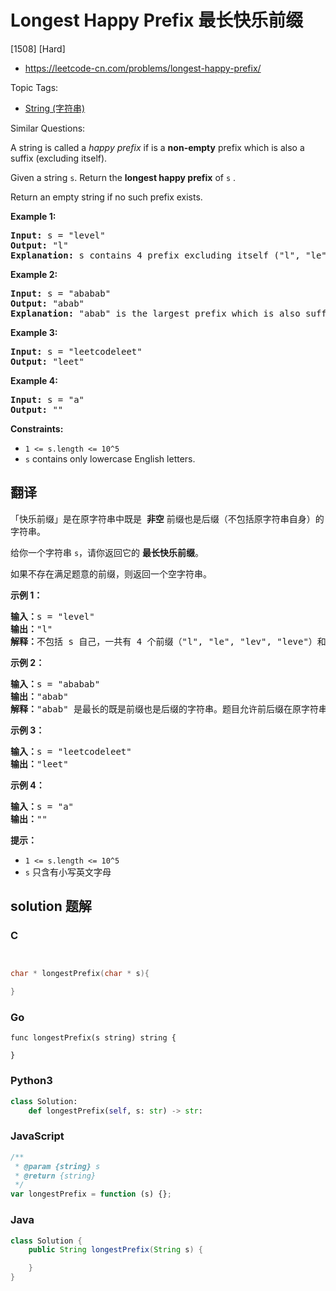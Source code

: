 # Longest Happy Prefix 最长快乐前缀

[1508] [Hard]

- https://leetcode-cn.com/problems/longest-happy-prefix/

Topic Tags:

- [String (字符串)](https://leetcode-cn.com/tag/string/)

Similar Questions:

A string is called a *happy prefix* if is a **non-empty** prefix which is also a suffix (excluding itself).

Given a string `s`. Return the **longest happy prefix** of `s` .

Return an empty string if no such prefix exists.

**Example 1:**

<pre><strong>Input:</strong> s = "level"
<strong>Output:</strong> "l"
<strong>Explanation:</strong> s contains 4 prefix excluding itself ("l", "le", "lev", "leve"), and suffix ("l", "el", "vel", "evel"). The largest prefix which is also suffix is given by "l".
</pre>

**Example 2:**

<pre><strong>Input:</strong> s = "ababab"
<strong>Output:</strong> "abab"
<strong>Explanation:</strong> "abab" is the largest prefix which is also suffix. They can overlap in the original string.
</pre>

**Example 3:**

<pre><strong>Input:</strong> s = "leetcodeleet"
<strong>Output:</strong> "leet"
</pre>

**Example 4:**

<pre><strong>Input:</strong> s = "a"
<strong>Output:</strong> ""
</pre>

**Constraints:**

- `1 <= s.length <= 10^5`
- `s` contains only lowercase English letters.

## 翻译

「快乐前缀」是在原字符串中既是  **非空** 前缀也是后缀（不包括原字符串自身）的字符串。

给你一个字符串 `s`，请你返回它的 **最长快乐前缀**。

如果不存在满足题意的前缀，则返回一个空字符串。

**示例 1：**

<pre><strong>输入：</strong>s = "level"
<strong>输出：</strong>"l"
<strong>解释：</strong>不包括 s 自己，一共有 4 个前缀（"l", "le", "lev", "leve"）和 4 个后缀（"l", "el", "vel", "evel"）。最长的既是前缀也是后缀的字符串是 "l" 。
</pre>

**示例 2：**

<pre><strong>输入：</strong>s = "ababab"
<strong>输出：</strong>"abab"
<strong>解释：</strong>"abab" 是最长的既是前缀也是后缀的字符串。题目允许前后缀在原字符串中重叠。
</pre>

**示例 3：**

<pre><strong>输入：</strong>s = "leetcodeleet"
<strong>输出：</strong>"leet"
</pre>

**示例 4：**

<pre><strong>输入：</strong>s = "a"
<strong>输出：</strong>""
</pre>

**提示：**

- `1 <= s.length <= 10^5`
- `s` 只含有小写英文字母

## solution 题解

### C

```c


char * longestPrefix(char * s){

}
```

### Go

```golang
func longestPrefix(s string) string {

}
```

### Python3

```python
class Solution:
    def longestPrefix(self, s: str) -> str:
```

### JavaScript

```javascript
/**
 * @param {string} s
 * @return {string}
 */
var longestPrefix = function (s) {};
```

### Java

```java
class Solution {
    public String longestPrefix(String s) {

    }
}
```

